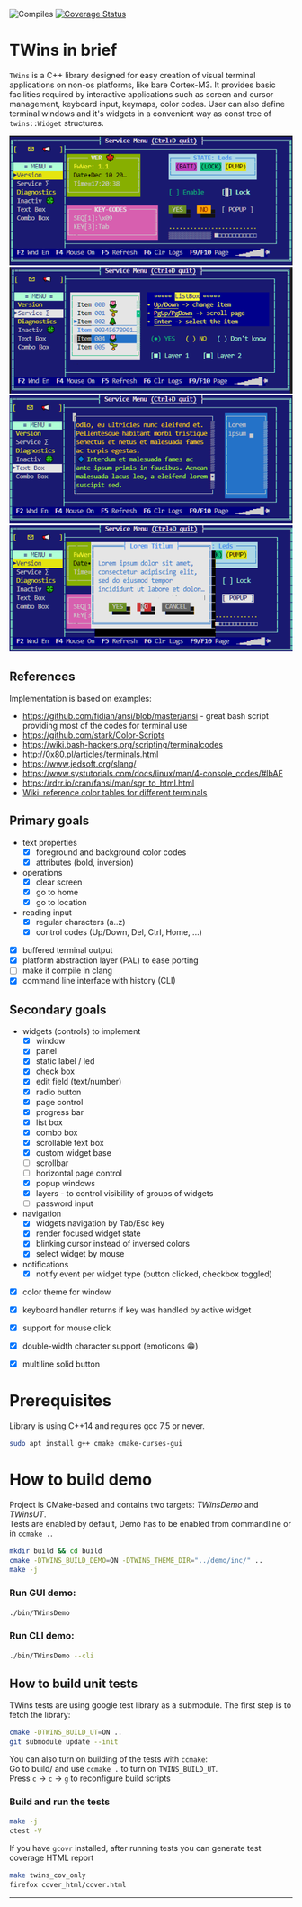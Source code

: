 ![Compiles](https://github.com/marmidr/twins/workflows/CMake/badge.svg)
[![Coverage Status](https://coveralls.io/repos/github/marmidr/twins/badge.svg)](https://coveralls.io/github/marmidr/twins)

# TWins in brief

`TWins` is a C++ library designed for easy creation of visual terminal applications on non-os platforms, like bare Cortex-M3.
It provides basic facilities required by interactive applications such as screen and cursor management, keyboard input, keymaps, color codes.
User can also define terminal windows and it's widgets in a convenient way as const tree of `twins::Widget` structures.

![example 1](doc/sshot7.png)
![example 2](doc/sshot8.png)
![example 3](doc/sshot9.png)
![popup](doc/sshot10.png)

## References

Implementation is based on examples:

* https://github.com/fidian/ansi/blob/master/ansi - great bash script providing most of the codes for terminal use
* https://github.com/stark/Color-Scripts
* https://wiki.bash-hackers.org/scripting/terminalcodes
* http://0x80.pl/articles/terminals.html
* https://www.jedsoft.org/slang/
* https://www.systutorials.com/docs/linux/man/4-console_codes/#lbAF
* https://rdrr.io/cran/fansi/man/sgr_to_html.html
* [Wiki: reference color tables for different terminals](https://en.m.wikipedia.org/wiki/ANSI_escape_code)

## Primary goals

- text properties
    - [x] foreground and background color codes
    - [x] attributes (bold, inversion)
- operations
    - [x] clear screen
    - [x] go to home
    - [x] go to location
- reading input
    - [x] regular characters (a..z)
    - [x] control codes (Up/Down, Del, Ctrl, Home, ...)
- [x] buffered terminal output
- [x] platform abstraction layer (PAL) to ease porting
- [ ] make it compile in clang
- [x] command line interface with history (CLI)

## Secondary goals

- widgets (controls) to implement
    - [x] window
    - [x] panel
    - [x] static label / led
    - [x] check box
    - [x] edit field (text/number)
    - [x] radio button
    - [x] page control
    - [x] progress bar
    - [x] list box
    - [x] combo box
    - [x] scrollable text box
    - [x] custom widget base
    - [ ] scrollbar
    - [ ] horizontal page control
    - [x] popup windows
    - [x] layers - to control visibility of groups of widgets
    - [ ] password input
- navigation
    - [x] widgets navigation by Tab/Esc key
    - [x] render focused widget state
    - [x] blinking cursor instead of inversed colors
    - [x] select widget by mouse
- notifications
    - [x] notify event per widget type (button clicked, checkbox toggled)
- [x] color theme for window
- [x] keyboard handler returns if key was handled by active widget
- [x] support for mouse click
- [x] double-width character support (emoticons 😁)
- [x] multiline solid button


# Prerequisites

Library is using C++14 and reguires gcc 7.5 or never.

```bash
sudo apt install g++ cmake cmake-curses-gui
```

# How to build demo

Project is CMake-based and contains two targets: *TWinsDemo* and *TWinsUT*.  
Tests are enabled by default, Demo has to be enabled from commandline or in `ccmake .`.

```bash
mkdir build && cd build
cmake -DTWINS_BUILD_DEMO=ON -DTWINS_THEME_DIR="../demo/inc/" ..
make -j
```

### Run GUI demo:

```bash
./bin/TWinsDemo
```

### Run CLI demo:

```bash
./bin/TWinsDemo --cli
```

## How to build unit tests

TWins tests are using google test library as a submodule.
The first step is to fetch the library:

```bash
cmake -DTWINS_BUILD_UT=ON ..
git submodule update --init
```

You can also turn on building of the tests with `ccmake`:  
Go to build/ and use `ccmake .` to turn on `TWINS_BUILD_UT`.  
Press `c` -> `c` -> `g` to reconfigure build scripts

### Build and run the tests

```bash
make -j
ctest -V
```

If you have `gcovr` installed, after running tests you can generate test coverage HTML report

```bash
make twins_cov_only
firefox cover_html/cover.html
```

---
